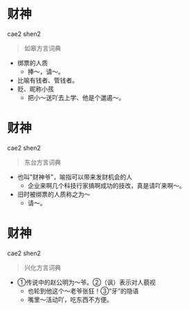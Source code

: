 # 财神
cae2 shen2
> 如皋方言词典
- 绑票的人质
  - 捧～，请～。
- 比喻有钱者、管钱者。
- 贬、昵称小孩
  - 把小～送吖去上学、他是个邋遏～。

# 财神
cae2 shen2
> 东台方言词典
- 也叫"财神爷"，喻指可以带来发财机会的人
  - 企业来啊几个科技行家搞啊成功的技改，真是请吖来啊～。
- 旧时被绑票的人质称之为～
  - 请～。

# 财神
cae2 shen2
> 兴化方言词典
- ①传说中的赵公明为～爷。②（讽）表示对人藐视
  - 也轮到他这个～老爷张狂！③“牙”的隐语
  - 嘴里～活动吖，吃东西不方便。
